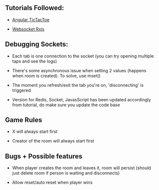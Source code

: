 ## Tutorials Followed:

- [Angular TicTacToe](https://www.youtube.com/watch?v=nEC4iYRD5n0)

- [Websocket Rxjs](https://www.youtube.com/watch?v=dJQWUubvpIc)

## Debugging Sockets:

- Each tab is one connection to the socket (you can try opening multiple taps and see the logs)

- There's some asynchronous issue when setting 2 values (happens when room is created). To solve, use mset()

- The moment you refresh/exit the tab you're on, 'disconnecting' is triggered

- Version for Redis, Socket, JavasScript has been updated accordingly from tutorial, do make sure you update the code base 

## Game Rules

- X will always start first

- Creator of the room will always start first

## Bugs + Possible features

- When player creates the room and leaves it, room will persist (should just delete room if person is waiting and disconnects)

- Allow reset/auto reset when player wins
